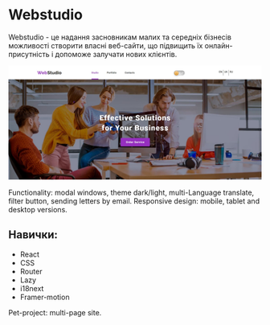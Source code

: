 # **Webstudio**

Webstudio - це надання засновникам малих та середніх бізнесів можливості
створити власні веб-сайти, що підвищить їх онлайн-присутність і допоможе
залучати нових клієнтів.

![картинка](src/images/webs.jpg)

Functionality: modal windows, theme dark/light, multi-Language translate, filter
button, sending letters by email. Responsive design: mobile, tablet and desktop
versions.

## **Навички**:

- React
- CSS
- Router
- Lazy
- i18next
- Framer-motion

Pet-project: multi-page site.
